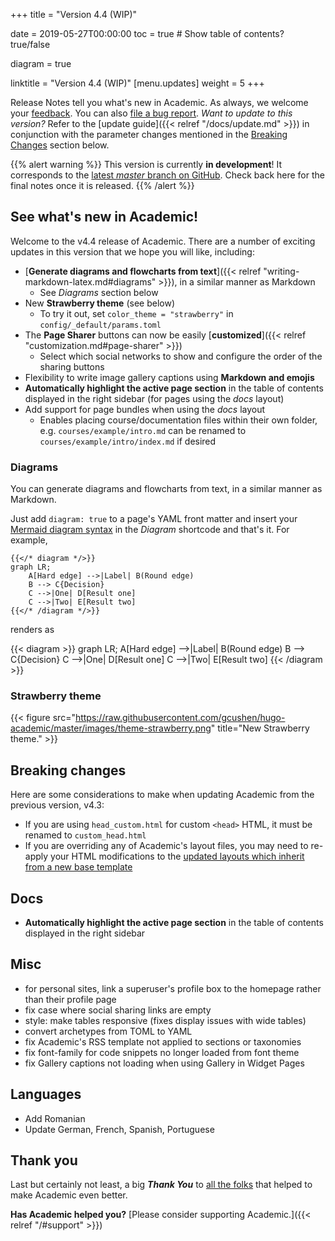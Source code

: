 +++
title = "Version 4.4 (WIP)"

date = 2019-05-27T00:00:00
toc = true  # Show table of contents? true/false

diagram = true

linktitle = "Version 4.4 (WIP)"
[menu.updates]
  weight = 5
+++

Release Notes tell you what's new in Academic. As always, we welcome your [feedback](https://github.com/gcushen/hugo-academic/issues). You can also [file a bug report](https://github.com/gcushen/hugo-academic/issues). *Want to update to this version?* Refer to the [update guide]({{< relref "/docs/update.md" >}}) in conjunction with the parameter changes mentioned in the [Breaking Changes](#breaking-changes) section below.

{{% alert warning %}}
This version is currently **in development**! It corresponds to the [latest *master* branch on GitHub](https://github.com/gcushen/hugo-academic). Check back here for the final notes once it is released.
{{% /alert %}}

## See what's new in Academic!

Welcome to the v4.4 release of Academic. There are a number of exciting updates in this version that we hope you will like, including:

- [**Generate diagrams and flowcharts from text**]({{< relref "writing-markdown-latex.md#diagrams" >}}), in a similar manner as Markdown
  - See *Diagrams* section below
- New **Strawberry theme** (see below)
  - To try it out, set `color_theme = "strawberry"` in `config/_default/params.toml`
- The **Page Sharer** buttons can now be easily [**customized**]({{< relref "customization.md#page-sharer" >}})
  - Select which social networks to show and configure the order of the sharing buttons
- Flexibility to write image gallery captions using **Markdown and emojis**
- **Automatically highlight the active page section** in the table of contents displayed in the right sidebar (for pages using the *docs* layout)
- Add support for page bundles when using the *docs* layout
  - Enables placing course/documentation files within their own folder, e.g. `courses/example/intro.md` can be renamed to `courses/example/intro/index.md` if desired

### Diagrams

You can generate diagrams and flowcharts from text, in a similar manner as Markdown.

Just add `diagram: true` to a page's YAML front matter and insert your [Mermaid diagram syntax](https://mermaidjs.github.io) in the *Diagram* shortcode and that's it. For example,

```plaintext
{{</* diagram */>}}
graph LR;
    A[Hard edge] -->|Label| B(Round edge)
    B --> C{Decision}
    C -->|One| D[Result one]
    C -->|Two| E[Result two]
{{</* /diagram */>}}
```

renders as

{{< diagram >}}
graph LR;
    A[Hard edge] -->|Label| B(Round edge)
    B --> C{Decision}
    C -->|One| D[Result one]
    C -->|Two| E[Result two]
{{< /diagram >}}

### Strawberry theme

{{< figure src="https://raw.githubusercontent.com/gcushen/hugo-academic/master/images/theme-strawberry.png" title="New Strawberry theme." >}}

## Breaking changes

Here are some considerations to make when updating Academic from the previous version, v4.3:

- If you are using `head_custom.html` for custom `<head>` HTML, it must be renamed to `custom_head.html`
- If you are overriding any of Academic's layout files, you may need to re-apply your HTML modifications to the [updated layouts which inherit from a new base template](https://github.com/gcushen/hugo-academic/pull/1115)

## Docs

- **Automatically highlight the active page section** in the table of contents displayed in the right sidebar

## Misc

- for personal sites, link a superuser's profile box to the homepage rather than their profile page
- fix case where social sharing links are empty
- style: make tables responsive (fixes display issues with wide tables)
- convert archetypes from TOML to YAML
- fix Academic's RSS template not applied to sections or taxonomies
- fix font-family for code snippets no longer loaded from font theme 
- fix Gallery captions not loading when using Gallery in Widget Pages

## Languages

- Add Romanian
- Update German, French, Spanish, Portuguese

## Thank you

Last but certainly not least, a big **_Thank You_** to [all the folks](https://github.com/gcushen/hugo-academic/graphs/contributors) that helped to make Academic even better.

**Has Academic helped you?** [Please consider supporting Academic.]({{< relref "/#support" >}})

